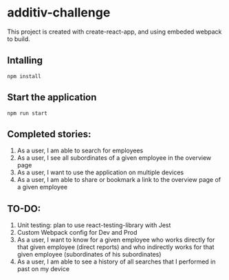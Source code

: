 # additiv-challenge

This project is created with create-react-app, and using embeded webpack to build.

## Intalling

```
npm install
```

## Start the application

```
npm run start
```

## Completed stories:

1. As a user, I am able to search for employees
2. As a user, I see all subordinates of a given employee in the overview page
3. As a user, I want to use the application on multiple devices
4. As a user, I am able to share or bookmark a link to the overview page of a given employee

## TO-DO:

1. Unit testing: plan to use react-testing-library with Jest
2. Custom Webpack config for Dev and Prod
3. As a user, I want to know for a given employee who works directly for that given employee (direct reports) and who indirectly works for that given employee (subordinates of his subordinates)
4. As a user, I am able to see a history of all searches that I performed in past on my device
